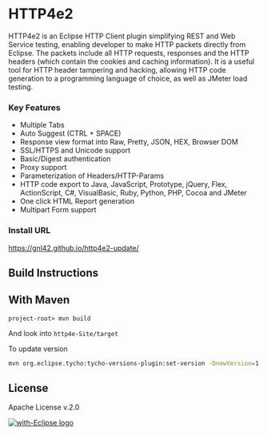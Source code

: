 HTTP4e2
====

HTTP4e2 is an Eclipse HTTP Client plugin simplifying REST and Web Service testing, enabling developer to make HTTP packets directly from Eclipse. The packets include all HTTP requests, responses and the HTTP headers (which contain the cookies and caching information). It is a useful tool for HTTP header tampering and hacking, allowing HTTP code generation to a programming language of choice, as well as JMeter load testing.


### Key Features
* Multiple Tabs
* Auto Suggest (CTRL + SPACE)
* Response view format into Raw, Pretty, JSON, HEX, Browser DOM
* SSL/HTTPS and Unicode support
* Basic/Digest authentication
* Proxy support
* Parameterization of Headers/HTTP-Params
* HTTP code export to Java, JavaScript, Prototype, jQuery, Flex, ActionScript, C#, VisualBasic, Ruby, Python, PHP, Cocoa and JMeter
* One click HTML Report generation
* Multipart Form support


### Install URL
https://gnl42.github.io/http4e2-update/

Build Instructions
--------------

## With Maven

```
project-root> mvn build
```

And look into `http4e-Site/target`

To update version
```bash
mvn org.eclipse.tycho:tycho-versions-plugin:set-version -DnewVersion=1.0.0-SNAPSHOT
```



License
--------------
Apache License v.2.0

<a href="http://with-eclipse.github.io/" target="_blank">
<img alt="with-Eclipse logo" src="http://with-eclipse.github.io/with-eclipse-0.jpg" />
</a>
